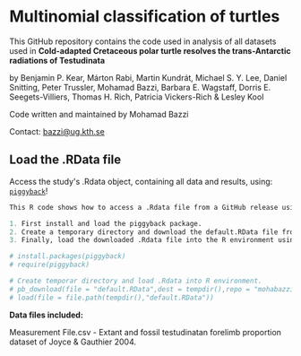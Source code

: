 
<!-- README.md is generated from README.Rmd. Please edit that file -->

# Multinomial classification of turtles

<!-- badges: start -->
<!-- badges: end -->

This GitHub repository contains the code used in analysis of all
datasets used in **Cold-adapted Cretaceous polar turtle resolves the
trans-Antarctic radiations of Testudinata**

by Benjamin P. Kear, Márton Rabi, Martin Kundrát, Michael S. Y. Lee,
Daniel Snitting, Peter Trussler, Mohamad Bazzi, Barbara E. Wagstaff,
Dorris E. Seegets-Villiers, Thomas H. Rich, Patricia Vickers-Rich &
Lesley Kool

Code written and maintained by Mohamad Bazzi 

Contact: <bazzi@ug.kth.se>

## Load the .RData file

Access the study's .Rdata object, containing all data and results, using:
[`piggyback`](https://github.com/ropensci/piggyback)!

``` r
This R code shows how to access a .Rdata file from a GitHub release using the piggyback package.

1. First install and load the piggyback package.
2. Create a temporary directory and download the default.RData file from the specified GitHub repository release version using the pb_download() function.
3. Finally, load the downloaded .Rdata file into the R environment using the load() function.

# install.packages(piggyback)
# require(piggyback)

# Create temporar directory and load .Rdata into R environment.
# pb_download(file = "default.RData",dest = tempdir(),repo = "mohabazzi/Turtle-Project-2023",tag = "v1.0.0")
# load(file = file.path(tempdir(),"default.RData"))
```

**Data files included:**

Measurement File.csv - Extant and fossil testudinatan forelimb
proportion dataset of Joyce & Gauthier 2004.
